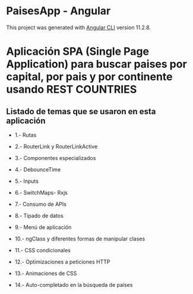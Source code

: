 # PaisesApp - Angular

This project was generated with [Angular CLI](https://github.com/angular/angular-cli) version 11.2.8.


# Aplicación SPA (Single Page Application) para buscar paises por capital, por pais y por continente usando REST COUNTRIES

## Listado de temas que se usaron en esta aplicación

* 1.- Rutas

* 2.- RouterLink y RouterLinkActive

* 3.- Componentes especializados

* 4.- DebounceTime

* 5.- Inputs

* 6.- SwitchMaps- Rxjs

* 7.- Consumo de APIs

* 8.- Tipado de datos

* 9.- Menú de aplicación

* 10.- ngClass y diferentes formas de manipular clases

* 11.- CSS condicionales

* 12.- Optimizaciones a peticiones HTTP

* 13.- Animaciones de CSS

* 14.- Auto-completado en la búsqueda de países



